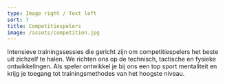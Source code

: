 ```yaml
---
type: Image right / Text left
sort: 7
title: Competitiespelers
image: /assets/competition.jpg
---
```

Intensieve trainingssessies die gericht zijn om competitiespelers het beste uit zichzelf te halen. We richten ons op de technisch, tactische en fysieke ontwikkelingen. Als speler ontwikkel je bij ons een top sport mentaliteit en krijg je toegang tot trainingsmethodes van het hoogste niveau.